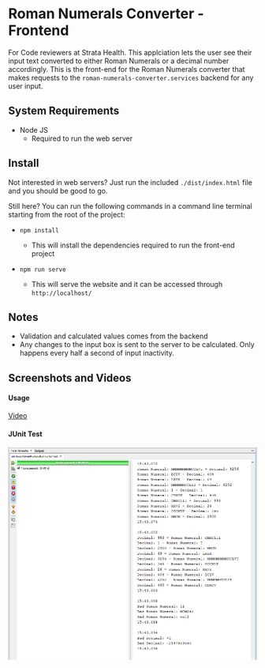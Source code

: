 # Roman Numerals Converter - Frontend
For Code reviewers at Strata Health. This applciation lets the user see their input text converted to either Roman Numerals or a decimal number accordingly. This is the front-end for the Roman Numerals converter that makes requests to the `roman-numerals-converter.services` backend for any user input.

## System Requirements
- Node JS
	- Required to run the web server

## Install
Not interested in web servers? Just run the included `./dist/index.html` file and you should be good to go.

Still here? You can run the following commands in a command line terminal starting from the root of the project:
- `npm install`
	- This will install the dependencies required to run the front-end project

- `npm run serve`
	- This will serve the website and it can be accessed through `http://localhost/`
	
## Notes
- Validation and calculated values comes from the backend
- Any changes to the input box is sent to the server to be calculated. Only happens every half a second of input inactivity.

## Screenshots and Videos
#### Usage
[Video](https://github.com/JediahDizon/roman-numerals-converter.client/blob/master/assets/Test%20Case.MOV "Use Case")

#### JUnit Test
![Screenshot](https://github.com/JediahDizon/roman-numerals-converter.client/blob/master/assets/Test%20Result.png "JUnit Test")

